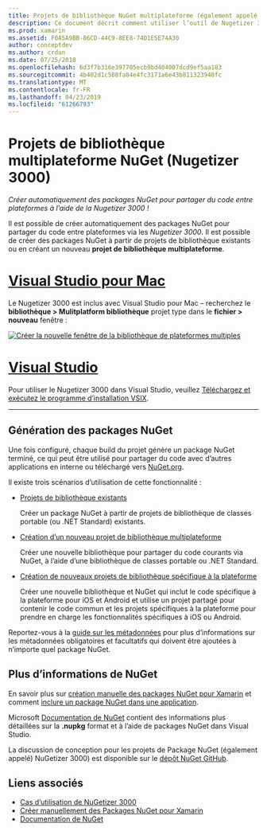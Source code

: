 ```yaml
---
title: Projets de bibliothèque NuGet multiplateforme (également appelé Nugetizer 3000)
description: Ce document décrit comment utiliser l’outil de Nugetizer 3000 pour créer automatiquement des packages NuGet pour partager du code entre plateformes.
ms.prod: xamarin
ms.assetid: F0A5A9BB-86CD-44C9-8EE8-74D1E5E74A30
author: conceptdev
ms.author: crdun
ms.date: 07/25/2018
ms.openlocfilehash: 6d3f7b316e397705ecb9bd404007dcd9ef5aa183
ms.sourcegitcommit: 4b402d1c508fa84e4fc3171a6e43b811323948fc
ms.translationtype: MT
ms.contentlocale: fr-FR
ms.lasthandoff: 04/23/2019
ms.locfileid: "61266793"
---
```

# <a name="nuget-multiplatform-library-projects-nugetizer-3000"></a>Projets de bibliothèque multiplateforme NuGet (Nugetizer 3000)

_Créer automatiquement des packages NuGet pour partager du code entre plateformes à l’aide de la Nugetizer 3000 !_

Il est possible de créer automatiquement des packages NuGet pour partager du code entre plateformes via les _Nugetizer 3000_. Il est possible de créer des packages NuGet à partir de projets de bibliothèque existants ou en créant un nouveau **projet de bibliothèque multiplateforme**.

# <a name="visual-studio-for-mactabmacos"></a>[Visual Studio pour Mac](#tab/macos)

Le Nugetizer 3000 est inclus avec Visual Studio pour Mac &ndash; recherchez le **bibliothèque > Mulitplatform bibliothèque** projet type dans le **fichier > nouveau** fenêtre :

[![](images/mulitplatform-library-sml.png "Créer la nouvelle fenêtre de la bibliothèque de plateformes multiples")](images/mulitplatform-library.png#lightbox)

# <a name="visual-studiotabwindows"></a>[Visual Studio](#tab/windows)

Pour utiliser le Nugetizer 3000 dans Visual Studio, veuillez [Téléchargez et exécutez le programme d’installation VSIX](http://bit.ly/nugetizer-2017).

-----

## <a name="building-nuget-packages"></a>Génération des packages NuGet

Une fois configuré, chaque build du projet génère un package NuGet terminé, ce qui peut être utilisé pour partager du code avec d’autres applications en interne ou téléchargé vers [NuGet.org](https://www.nuget.org).

Il existe trois scénarios d’utilisation de cette fonctionnalité :

- [Projets de bibliothèque existants](existing-library.md)

  Créer un package NuGet à partir de projets de bibliothèque de classes portable (ou .NET Standard) existants.

- [Création d’un nouveau projet de bibliothèque multiplateforme](single-codebase.md)

  Créer une nouvelle bibliothèque pour partager du code courants via NuGet, à l’aide d’une bibliothèque de classes portable ou .NET Standard.

- [Création de nouveaux projets de bibliothèque spécifique à la plateforme](platform-specific.md)

  Créer une nouvelle bibliothèque et NuGet qui inclut le code spécifique à la plateforme pour iOS et Android et utilise un projet partagé pour contenir le code commun et les projets spécifiques à la plateforme pour prendre en charge les fonctionnalités spécifiques à iOS ou Android.

Reportez-vous à la [guide sur les métadonnées](metadata.md) pour plus d’informations sur les métadonnées obligatoires et facultatifs qui doivent être ajoutées à n’importe quel package NuGet.

## <a name="further-nuget-information"></a>Plus d’informations de NuGet

En savoir plus sur [création manuelle des packages NuGet pour Xamarin](~/cross-platform/app-fundamentals/nuget-manual.md) et comment [inclure un package NuGet dans une application](https://docs.microsoft.com/visualstudio/mac/nuget-walkthrough).

Microsoft [Documentation de NuGet](https://docs.microsoft.com/nuget/) contient des informations plus détaillées sur la **.nupkg** format et à l’aide de packages NuGet dans Visual Studio.

La discussion de conception pour les projets de Package NuGet (également appelé) NuGetizer 3000) est disponible sur le [dépôt NuGet GitHub](https://github.com/NuGet/Home/wiki/NuGetizer-3000).

## <a name="related-links"></a>Liens associés

- [Cas d’utilisation de NuGetizer 3000](https://github.com/NuGet/Home/wiki/NuGetizer-Core-Scenarios)
- [Créer manuellement des Packages NuGet pour Xamarin](~/cross-platform/app-fundamentals/nuget-manual.md)
- [Documentation de NuGet](https://docs.microsoft.com/nuget/)
